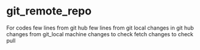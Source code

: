 # git_remote_repo
For codes 
few lines from git hub
few lines from git local
changes in git hub
changes from git_local machine
changes to check fetch
changes to check pull 
